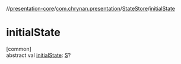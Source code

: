 //[presentation-core](../../../index.md)/[com.chrynan.presentation](../index.md)/[StateStore](index.md)/[initialState](initial-state.md)

# initialState

[common]\
abstract val [initialState](initial-state.md): [S](index.md)?
